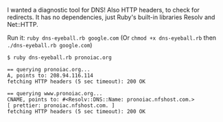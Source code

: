 I wanted a diagnostic tool for DNS! Also HTTP headers, to check for redirects. 
It has no dependencies, just Ruby's built-in libraries Resolv and Net::HTTP. 

Run it: `ruby dns-eyeball.rb google.com` 
(Or `chmod +x dns-eyeball.rb` then `./dns-eyeball.rb google.com`)


```
$ ruby dns-eyeball.rb pronoiac.org

== querying pronoiac.org...
A, points to: 208.94.116.114
fetching HTTP headers (5 sec timeout): 200 OK

== querying www.pronoiac.org...
CNAME, points to: #<Resolv::DNS::Name: pronoiac.nfshost.com.>
[ prettier: pronoiac.nfshost.com. ]
fetching HTTP headers (5 sec timeout): 200 OK
```